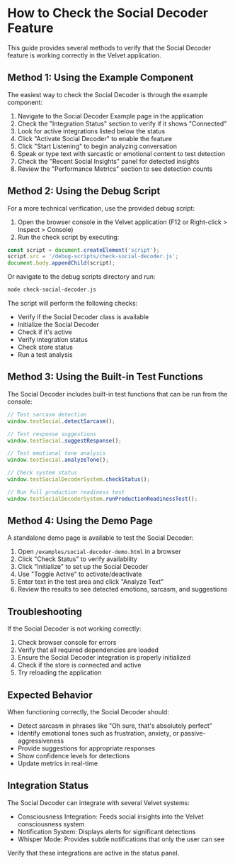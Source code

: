 # How to Check the Social Decoder Feature

This guide provides several methods to verify that the Social Decoder feature is working correctly in the Velvet application.

## Method 1: Using the Example Component

The easiest way to check the Social Decoder is through the example component:

1. Navigate to the Social Decoder Example page in the application
2. Check the "Integration Status" section to verify if it shows "Connected"
3. Look for active integrations listed below the status
4. Click "Activate Social Decoder" to enable the feature
5. Click "Start Listening" to begin analyzing conversation
6. Speak or type text with sarcastic or emotional content to test detection
7. Check the "Recent Social Insights" panel for detected insights
8. Review the "Performance Metrics" section to see detection counts

## Method 2: Using the Debug Script

For a more technical verification, use the provided debug script:

1. Open the browser console in the Velvet application (F12 or Right-click > Inspect > Console)
2. Run the check script by executing:

```javascript
const script = document.createElement('script');
script.src = '/debug-scripts/check-social-decoder.js';
document.body.appendChild(script);
```

Or navigate to the debug scripts directory and run:

```bash
node check-social-decoder.js
```

The script will perform the following checks:
- Verify if the Social Decoder class is available
- Initialize the Social Decoder
- Check if it's active
- Verify integration status
- Check store status
- Run a test analysis

## Method 3: Using the Built-in Test Functions

The Social Decoder includes built-in test functions that can be run from the console:

```javascript
// Test sarcasm detection
window.testSocial.detectSarcasm();

// Test response suggestions
window.testSocial.suggestResponse();

// Test emotional tone analysis
window.testSocial.analyzeTone();

// Check system status
window.testSocialDecoderSystem.checkStatus();

// Run full production readiness test
window.testSocialDecoderSystem.runProductionReadinessTest();
```

## Method 4: Using the Demo Page

A standalone demo page is available to test the Social Decoder:

1. Open `/examples/social-decoder-demo.html` in a browser
2. Click "Check Status" to verify availability
3. Click "Initialize" to set up the Social Decoder
4. Use "Toggle Active" to activate/deactivate
5. Enter text in the test area and click "Analyze Text"
6. Review the results to see detected emotions, sarcasm, and suggestions

## Troubleshooting

If the Social Decoder is not working correctly:

1. Check browser console for errors
2. Verify that all required dependencies are loaded
3. Ensure the Social Decoder integration is properly initialized
4. Check if the store is connected and active
5. Try reloading the application

## Expected Behavior

When functioning correctly, the Social Decoder should:

- Detect sarcasm in phrases like "Oh sure, that's absolutely perfect"
- Identify emotional tones such as frustration, anxiety, or passive-aggressiveness
- Provide suggestions for appropriate responses
- Show confidence levels for detections
- Update metrics in real-time

## Integration Status

The Social Decoder can integrate with several Velvet systems:

- Consciousness Integration: Feeds social insights into the Velvet consciousness system
- Notification System: Displays alerts for significant detections
- Whisper Mode: Provides subtle notifications that only the user can see

Verify that these integrations are active in the status panel.